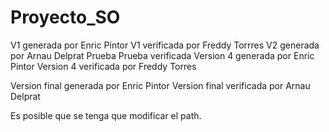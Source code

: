 # Proyecto_SO
V1 generada por Enric Pintor
V1 verificada por Freddy Torrres
V2 generada por Arnau Delprat
Prueba
Prueba verificada
Version 4 generada por Enric Pintor
Version 4 verificada por Freddy Torres

Version final generada por Enric Pintor
Version final verificada por Arnau Delprat

Es posible que se tenga que modificar el path.